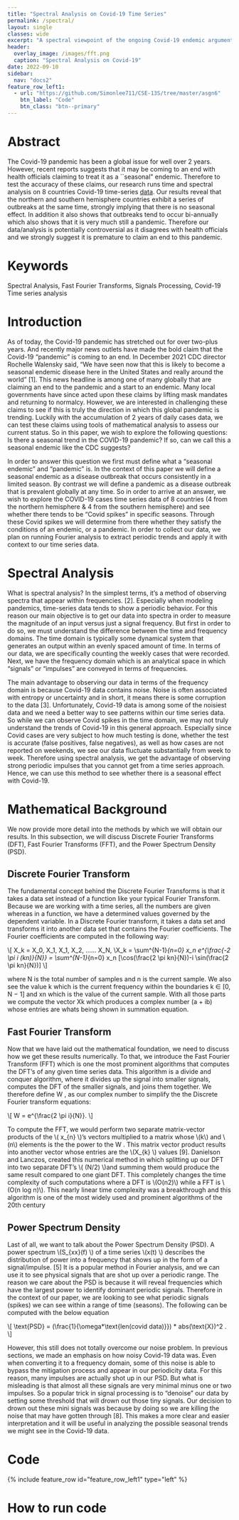 ```yaml
---
title: "Spectral Analysis on Covid-19 Time Series"
permalink: /spectral/
layout: single
classes: wide
excerpt: "A spectral viewpoint of the ongoing Covid-19 endemic argument"
header:
  overlay_image: /images/fft.png
  caption: "Spectral Analysis on Covid-19"
date: 2022-09-10
sidebar:
  nav: "docs2"
feature_row_left1:
  - url: "https://github.com/Simonlee711/CSE-13S/tree/master/asgn6"
    btn_label: "Code"
    btn_class: "btn--primary"
---
```


# Abstract 

The Covid-19 pandemic has been a global issue for well over 2 years. However, recent reports suggests that it may be coming to an end with health officials claiming to treat it as a ``seasonal" endemic. Therefore to test the accuracy of these claims, our research runs time and spectral analysis on 8 countries Covid-19 time-series [data](https://github.com/datasets/covid-19/blob/main/data/time-series-19-covid-combined.csv). Our results reveal that the northern and southern hemisphere countries exhibit a series of outbreaks at the same time, strongly implying that there is no seasonal effect. In addition it also shows that outbreaks tend to occur bi-annually which also shows that it is very much still a pandemic. Therefore our data/analysis is potentially controversial as it disagrees with health officials and we strongly suggest it is premature to claim an end to this pandemic. 

# Keywords 

Spectral Analysis, Fast Fourier Transforms, Signals Processing, Covid-19 Time series analysis

# Introduction

As of today, the Covid-19 pandemic has stretched out for over two-plus years. And recently major news
outlets have made the bold claim that the Covid-19 “pandemic” is coming to an end. In December 2021
CDC director Rochelle Walensky said, “We have seen now that this is likely to become a seasonal endemic
disease here in the United States and really around the world” [1]. This news headline is among one of
many globally that are claiming an end to the pandemic and a start to an endemic. Many local governments
have since acted upon these claims by lifting mask mandates and returning to normalcy. However, we are
interested in challenging these claims to see if this is truly the direction in which this global pandemic is
trending. Luckily with the accumulation of 2 years of daily cases data, we can test these claims using tools
of mathematical analysis to assess our current status. So in this paper, we wish to explore the following
questions: Is there a seasonal trend in the COVID-19 pandemic? If so, can we call this a seasonal endemic
like the CDC suggests?

In order to answer this question we first must define what a “seasonal endemic” and “pandemic” is. In
the context of this paper we will define a seasonal endemic as a disease outbreak that occurs consistently in
a limited season. By contrast we will define a pandemic as a disease outbreak that is prevalent globally at
any time. So in order to arrive at an answer, we wish to explore the COVID-19 cases time series data of 8
countries (4 from the northern hemisphere & 4 from the southern hemisphere) and see whether there tends
to be “Covid spikes” in specific seasons. Through these Covid spikes we will determine from there whether
they satisfy the conditions of an endemic, or a pandemic. In order to collect our data, we plan on running
Fourier analysis to extract periodic trends and apply it with context to our time series data.

# Spectral Analysis

What is spectral analysis? In the simplest terms, it’s a method of observing spectra that appear within
frequencies. [2]. Especially when modeling pandemics, time-series data tends to show a periodic behavior.
For this reason our main objective is to get our data into spectra in order to measure the magnitude of an
input versus just a signal frequency. But first in order to do so, we must understand the difference between
the time and frequency domains. The time domain is typically some dynamical system that generates an
output within an evenly spaced amount of time. In terms of our data, we are specifically counting the weekly
cases that were recorded. Next, we have the frequency domain which is an analytical space in which “signals”
or “impulses” are conveyed in terms of frequencies.

The main advantage to observing our data in terms of the frequency domain is because Covid-19 data
contains noise. Noise is often associated with entropy or uncertainty and in short, it means there is some
corruption to the data [3]. Unfortunately, Covid-19 data is among some of the noisiest data and we need
a better way to see patterns within our time series data. So while we can observe Covid spikes in the time
domain, we may not truly understand the trends of Covid-19 in this general approach. Especially since
Covid cases are very subject to how much testing is done, whether the test is accurate (false positives, false
negatives), as well as how cases are not reported on weekends, we see our data fluctuate substantially from
week to week. Therefore using spectral analysis, we get the advantage of observing strong periodic impulses
that you cannot get from a time series approach. Hence, we can use this method to see whether there is a
seasonal effect with Covid-19.

# Mathematical Background

We now provide more detail into the methods by which we will obtain our results. In this subsection, we
will discuss Discrete Fourier Transforms (DFT), Fast Fourier Transforms (FFT), and the Power Spectrum
Density (PSD).

## Discrete Fourier Transform

The fundamental concept behind the Discrete Fourier Transforms is that it takes a data set instead of
a function like your typical Fourier Transform. Because we are working with a time series, all the numbers
are given whereas in a function, we have a determined values governed by the dependent variable. In a
Discrete Fourier transform, it takes a data set and transforms it into another data set that contains the
Fourier coefficients. The Fourier coefficients are computed in the following way:

\\[ X_k = X_0, X_1, X_1, X_2, ...... X_N, \\X_k = \sum^{N-1}_{n=0} x_n e^{\frac{-2 \pi i (kn)}{N}} = \sum^{N-1}_{n=0} x_n [\cos(\frac{2 \pi kn}{N})-i \sin(\frac{2 \pi kn}{N})] \\]

where N is the total number of samples and n is the current sample. We also see the value k which is the
current frequency within the boundaries k ∈ [0, N − 1] and xn which is the value of the current sample.
With all those parts we compute the vector Xk which produces a complex number (a + ib) whose entries are
whats being shown in summation equation.

## Fast Fourier Transform

Now that we have laid out the mathematical foundation, we need to discuss how we get these results
numerically. To that, we introduce the Fast Fourier Transform (FFT) which is one the most prominent
algorithms that computes the DFT’s of any given time series data. This algorithm is a divide and conquer
algorithm, where it divides up the signal into smaller signals, computes the DFT of the smaller signals, and
joins them together. We therefore define W , as our complex number to simplify the the Discrete Fourier
transform equations:

\\[ W = e^{\frac{2 \pi i}{N}}. \\]

To compute the FFT, we would perform two separate matrix-vector products of the \\( x_{n} \\)’s vectors multiplied
to a matrix whose \\(k\\) and \\(n\\) elements is the the power to the W . This matrix vector product results into
another vector whose entries are the \\(X_{k} \\) values [9]. Danielson and Lanczos, created this numerical method
in which splitting up our DFT into two separate DFT’s \\( (N/2) \\)and summing them would produce the same
result compared to one giant DFT. This completely changes the time complexity of such computations where
a DFT is \\(O(n2)\\) while a FFT is \\(O(n log n)\\). This nearly linear time complexity was a breakthrough and this
algorithm is one of the most widely used and prominent algorithms of the 20th century

## Power Spectrum Density

Last of all, we want to talk about the Power Spectrum Density (PSD). A power spectrum \\(S_{xx}(f) \\) of a time
series \\(x(t) \\) describes the distribution of power into a frequency that shows up in the form of a signal/impulse.
[5] It is a popular method in Fourier analysis, and we can use it to see physical signals that are shot up over a
periodic range. The reason we care about the PSD is because it will reveal frequencies which have the largest
power to identify dominant periodic signals. Therefore in the context of our paper, we are looking to see
what periodic signals (spikes) we can see within a range of time (seasons). The following can be computed
with the below equation

\\[ \text{PSD} = (\frac{1}{\omega*\text{len(covid data)}}) * abs(\text{X})^2 . \\]

However, this still does not totally overcome our noise problem. In previous sections, we made an
emphasis on how noisy Covid-19 data was. Even when converting it to a frequency domain, some of this
noise is able to bypass the mitigation process and appear in our periodicity data. For this reason, many
impulses are actually shot up in our PSD. But what is misleading is that almost all these signals are very
minimal minus one or two impulses. So a popular trick in signal processing is to “denoise” our data by
setting some threshold that will drown out those tiny signals. Our decision to drown out these mini signals
was because by doing so we are killing the noise that may have gotten through [8]. This makes a more clear
and easier interpretation and it will be useful in analyzing the possible seasonal trends we might see in the
Covid-19 data.

# Code

{% include feature_row id="feature_row_left1" type="left" %}

# How to run code